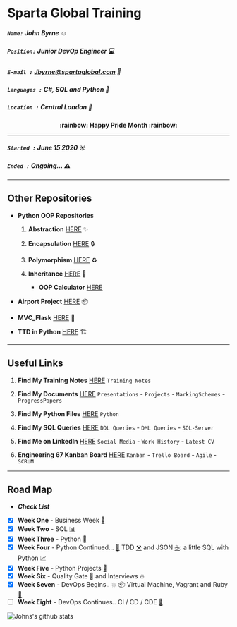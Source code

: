 # Sparta Global Training
##### `Name:` John Byrne :relaxed:
##### `Position:` Junior DevOp Engineer :computer: 
##### `E-mail :` Jbyrne@spartaglobal.com :email:
##### `Languages :` C#, SQL and Python :snake:
##### `Location :` Central London :round_pushpin:  
<div align="center" style="font-weight: bolder"> :rainbow: Happy Pride Month :rainbow: </div> 

___

##### `Started :` **June 15 2020** :sunny:
##### `Ended :`  **Ongoing...** :warning:
 
___
## **Other Repositories** 
* **Python OOP Repositories** 
    1. **Abstraction** [HERE](https://github.com/JohnByrneJames/oop_abstraction) :sparkles:
    2. **Encapsulation** [HERE](https://github.com/JohnByrneJames/oop_encapsulation) :lock:
    3. **Polymorphism** [HERE](https://github.com/JohnByrneJames/oop_polymorphism) :recycle:
    
    4. **Inheritance** [HERE](https://github.com/JohnByrneJames/oop_inheritance) :children_crossing:
        * **OOP Calculator** [HERE](https://github.com/JohnByrneJames/oop_calculator)

* **Airport Project** [HERE](https://github.com/JohnByrneJames/Airport_Project) :package:
* **MVC_Flask** [HERE](https://github.com/JohnByrneJames/MVC_Flask) :iphone:
* **TTD in Python** [HERE](https://github.com/JohnByrneJames/python_tdd_pytest) :building_construction:

___

## **Useful Links** 

1. **Find My Training Notes** [HERE](/Notes) `Training Notes`

2. **Find My Documents** [HERE](/Documents) `Presentations` - `Projects` - `MarkingSchemes` - `ProgressPapers`

3. **Find My Python Files** [HERE](/Python-Files) `Python` 

4. **Find My SQL Queries** [HERE](/SQL-Queries) `DDL Queries` - `DML Queries` - `SQL-Server`

5. **Find Me on LinkedIn** [HERE](https://www.linkedin.com/in/john-byrne-b74214174/) `Social Media` - `Work History` - `Latest CV`

6. **Engineering 67 Kanban Board** [HERE](https://trello.com/b/eZdQiVQU/engineering-67) `Kanban` - `Trello Board` - `Agile` - `SCRUM`

___

## **Road Map** 
* _**Check List**_ 

- [x] **Week One** - Business Week [:briefcase:](/Notes/Week-1-Business)
- [x] **Week Two** - SQL [:bar_chart:](/Notes/Week-2-SQL)
- [x] **Week Three** - Python [:snake:](/Notes/Week-3-Python)
- [x] **Week Four** - Python Continued... [:snake:](/Notes/Week-4-Python) TDD [:hammer_and_pick:](https://github.com/JohnByrneJames/python_tdd_pytest) 
and JSON [:coffee:](/Python-Files/JSON): a little SQL with Python [:chart_with_upwards_trend:](/Python-Files/Database-Connection)  
- [x] **Week Five** - Python Projects [:snake:](/Notes/Week-5-Project)
- [x] **Week Six** - Quality Gate :construction: and Interviews :fire:
- [x] **Week Seven** - DevOps Begins.. :boom: :package: Virtual Machine, Vagrant and Ruby [:rocket:](/Notes/Week-8-DevOps-CI)
- [ ] **Week Eight** - DevOps Continues.. CI / CD / CDE [:robot:](/Notes/Week-8-DevOps-CD)

![Johns's github stats](https://github-readme-stats.vercel.app/api?username=JohnByrneJames&show_icons=true&hide_border=true)
